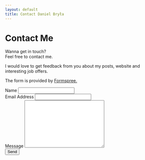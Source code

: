 ```yaml
---
layout: default
title: Contact Daniel Bryła
---
```


<div id="contact">
  <h1 class="pageTitle">Contact Me</h1>
  <div class="contactContent">
    <p class="intro">Wanna get in touch? <br> Feel free to contact me.</p>
    <p>I would love to get feedback from you about my posts, website and interesting job offers.</p>
    <p>The form is provided by <a href="http://formspree.io/">Formspree.</a></p>
  </div>
  <form action="https://formspree.io/dan.bryla@gmail.com" method="POST">
    <label for="name">Name</label>    
    <input type="text" id="name" name="name" class="full-width"><br>
    <label for="email">Email Address</label>
    <input type="email" id="email" name="_replyto" class="full-width"><br>
    <label for="message">Message</label>
    <textarea name="message" id="message" cols="30" rows="10" class="full-width"></textarea><br>
    <input type="submit" value="Send" class="button">
  </form>
</div>
